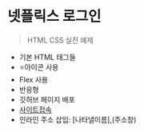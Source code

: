 # 넷플릭스 로그인

> HTML CSS 실전 예제

- 기본 HTML 태그들
- ⭐아이콘 사용
- Flex 사용
- 반응형
- 깃허브 페이지 배포
- [사이트접속](https://KaengEE.github.io/Netflix/)
- 인라인 주소 삽입: [나타낼이름],(주소창)
